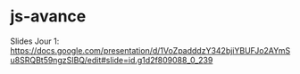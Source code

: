 # js-avance

Slides Jour 1:
https://docs.google.com/presentation/d/1VoZpadddzY342bjiYBUFJo2AYmSu8SRQBt59ngzSIBQ/edit#slide=id.g1d2f809088_0_239
